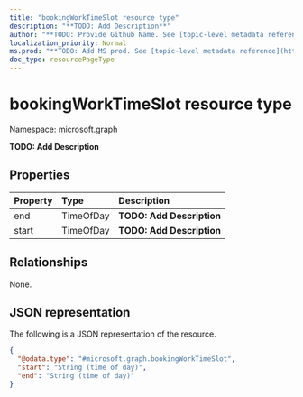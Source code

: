 ```yaml
---
title: "bookingWorkTimeSlot resource type"
description: "**TODO: Add Description**"
author: "**TODO: Provide Github Name. See [topic-level metadata reference](https://msgo.azurewebsites.net/add/document/guidelines/metadata.html#topic-level-metadata)**"
localization_priority: Normal
ms.prod: "**TODO: Add MS prod. See [topic-level metadata reference](https://msgo.azurewebsites.net/add/document/guidelines/metadata.html#topic-level-metadata)**"
doc_type: resourcePageType
---
```


# bookingWorkTimeSlot resource type

Namespace: microsoft.graph

**TODO: Add Description**

## Properties
|Property|Type|Description|
|:---|:---|:---|
|end|TimeOfDay|**TODO: Add Description**|
|start|TimeOfDay|**TODO: Add Description**|

## Relationships
None.

## JSON representation
The following is a JSON representation of the resource.
<!-- {
  "blockType": "resource",
  "@odata.type": "microsoft.graph.bookingWorkTimeSlot"
}
-->
``` json
{
  "@odata.type": "#microsoft.graph.bookingWorkTimeSlot",
  "start": "String (time of day)",
  "end": "String (time of day)"
}
```

